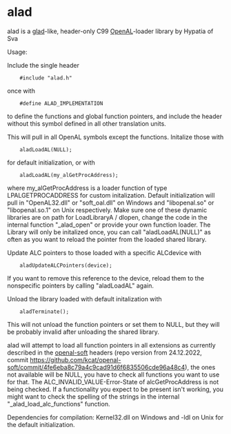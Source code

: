 # alad

alad is a [glad](https://github.com/Dav1dde/glad)-like, header-only C99 [OpenAL](http://www.openal.org/)-loader library by Hypatia of Sva

Usage:

Include the single header

        #include "alad.h"
        
once with

        #define ALAD_IMPLEMENTATION

to define the functions and global function pointers, and include the header without this symbol defined in all other translation units.

This will pull in all OpenAL symbols except the functions. Initalize those with

        aladLoadAL(NULL);

for default initialization, or with

        aladLoadAL(my_alGetProcAddress);

where my_alGetProcAddress is a loader function of type LPALGETPROCADDRESS for custom initalization.
Default initialization will pull in "OpenAL32.dll" or "soft_oal.dll" on Windows and "libopenal.so" or "libopenal.so.1" on Unix respectively.
Make sure one of these dynamic libraries are on path for LoadLibraryA / dlopen, change the code in the internal function "_alad_open" or provide your own function loader.
The Library will only be initalized once, you can call "aladLoadAL(NULL)" as often as you want to reload the pointer from the loaded shared library.

Update ALC pointers to those loaded with a specific ALCdevice with

        aladUpdateALCPointers(device);

If you want to remove this reference to the device, reload them to the nonspecific pointers by calling "aladLoadAL" again.

Unload the library loaded with default initalization with

        aladTerminate();
        
This will not unload the function pointers or set them to NULL, but they will be probably invalid after unloading the shared library.


alad will attempt to load all function pointers in all extensions as currently described in the [openal-soft](https://github.com/kcat/openal-soft) headers (repo version from 24.12.2022, commit https://github.com/kcat/openal-soft/commit/4fe6eba8c79a4c9cad91d6f6835506cde96a48c4), the ones not available will be NULL, you have to check all functions you want to use for that.
The ALC_INVALID_VALUE-Error-State of alcGetProcAddress is not being checked.
If a functionality you expect to be present isn't working, you might want to check the spelling of the strings in the internal "_alad_load_alc_functions" function.

Dependencies for compilation: Kernel32.dll on Windows and -ldl on Unix for the default initialization.
